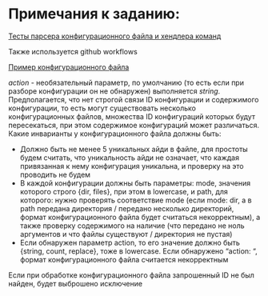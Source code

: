 # Примечания к заданию:
[Тесты парсера конфигурационного файла и хендлера команд](https://github.com/aeterraes/test-task/tree/master/src/test/java/aeterraes)

Также используется github workflows

[Пример конфигурационного файла](https://github.com/aeterraes/test-task/blob/master/data.csv)

*action* - необязательный параметр, по умолчанию (то есть если при разборе конфигурации он не обнаружен) выполняется *string*. Предполагается, что нет строгой связи ID конфигурации и содержимого конфигурации, то есть могут существовать несколько конфигурационных файлов, множества ID конфигураций которых будут пересекаться, при этом содержимое конфигураций может различаться. Какие инварианты у конфигурационного файла должны быть:

- Должно быть не менее 5 уникальных айди в файле, для простоты будем считать, что уникальность айди не означает, что каждая привязанная к нему конфигурация уникальна, и проверку на это проводить не будем 
- В каждой конфигурации должны быть параметры: mode, значения которого строго {dir, files}, при этом в lowercase, и path, для которого: нужно проверять соответствие mode (если mode: dir, а в path передана директория / передано несколько директорий, формат конфигурационного файла будет считаться некорректным), а также проверку содержимого на наличие (что передано не ноль аргументов и что файлы существуют / директория не пустая)
- Если обнаружен параметр action, то его значение должно быть {string, count, replace}, тоже в lowercase. Если обнаружено “action: “, формат конфигурационного файла считается некорректным

Если при обработке конфигурационного файла запрошенный ID не был найден, будет выброшено исключение
